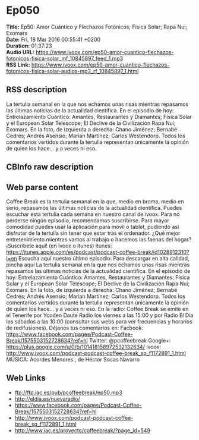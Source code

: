 # Ep050  
**Title:** Ep50: Amor Cuántico y Flechazos Fotónicos; Física Solar; Rapa Nui; Exomars  
**Date:** Fri, 18 Mar 2016 00:55:41 +0200  
**Duration:** 01:37:23  
**Audio URL:** https://www.ivoox.com/ep50-amor-cuantico-flechazos-fotonicos-fisica-solar_mf_10845897_feed_1.mp3  
**RSS Link:** https://www.ivoox.com/ep50-amor-cuantico-flechazos-fotonicos-fisica-solar-audios-mp3_rf_10845897_1.html  

## RSS description
La tertulia semanal en la que nos echamos unas risas mientras repasamos las últimas noticias de la actualidad científica. En el episodio de hoy: Entrelazamiento Cuántico: Amantes, Restaurantes y Diamantes; Física Solar y el European Solar Telescope; El Declive de la Civilización Rapa Nui; Exomars. En la foto, de izquierda a derecha: Chano Jiménez; Bernabé Cedrés; Andrés Asensio; Marian Martínez; Carlos Westendorp. Todos los comentarios vertidos durante la tertulia representan únicamente la opinión de quien los hace... y a veces ni eso.

## CBInfo raw description


## Web parse content
Coffee Break es la tertulia semanal en la que, medio en broma, medio en serio, repasamos las últimas noticias de la actualidad científica. Puedes escuchar esta tertulia cada semana en nuestro canal de ivoox. Para no perderse ningún episodio, recomendamos suscribirse. Para mayor comodidad puedes usar la aplicación para móvil o tablet, pudiendo así disfrutar de la tertulia sin tener que estar tras el ordenador. ¿Qué mejor entretenimiento mientras vamos al trabajo o hacemos las faenas del hogar? ¡Suscríbete aquí! (en ivoox o itunes) itunes: https://itunes.apple.com/es/podcast/podcast-coffee-break/id1028912310?l=en Escucha aquí nuestro último episodio: Para descargar en alta calidad, pincha aquí La tertulia semanal en la que nos echamos unas risas mientras repasamos las últimas noticias de la actualidad científica. En el episodio de hoy: Entrelazamiento Cuántico: Amantes, Restaurantes y Diamantes; Física Solar y el European Solar Telescope; El Declive de la Civilización Rapa Nui; Exomars. En la foto, de izquierda a derecha: Chano Jiménez; Bernabé Cedrés; Andrés Asensio; Marian Martínez; Carlos Westendorp. Todos los comentarios vertidos durante la tertulia representan únicamente la opinión de quien los hace… y a veces ni eso. En la radio: Coffee Break se emite en el Tenerife por Ycoden Daute Radio los viernes a las 15:00 y por Radio El Día los sábados a las 10:00 (consultar sus webs para ver frecuencias y horarios de redifusiones). Déjanos tus comentarios en: Facbook: https://www.facebook.com/pages/Podcast-Coffee-Break/1575503152728634?ref=hl Twitter: @pcoffeebreak Google+: https://plus.google.com/u/0/b/101418158972532132634/ ivoox: http://www.ivoox.com/podcast-podcast-coffee-break_sq_f1172891_1.html MÚSICA: Acordes Menores , de Héctor Socas Navarro

## Web Links
- ftp://ftp.iac.es/pub/pcoffeebreak/ep50.mp3
- http://eldia.es/nuevaradio/
- https://www.facebook.com/pages/Podcast-Coffee-Break/1575503152728634?ref=hl
- http://www.ivoox.com/podcast-podcast-coffee-break_sq_f1172891_1.html
- http://www.iac.es/proyecto/coffeebreak/?page_id=549